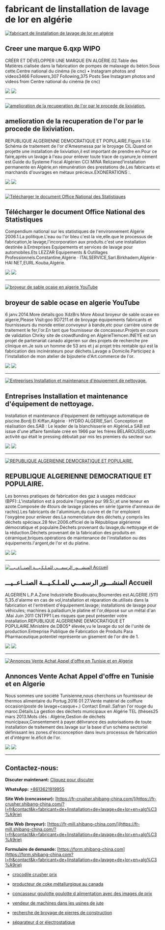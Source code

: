 # fabricant de linstallation de lavage de lor en algérie

<a href="https://swt.shibang-china.com/?l=fr&img&k=fabricant+de+linstallation+de+lavage+de+lor+en+alg%C3%A9rie" target="_blank">![fabricant de linstallation de lavage de lor en algérie](http://static.shibang-china.com/all-800x300/1365.jpg)</a>

## Creer une marque 6.qxp WIPO
CRÉER ET DÉVELOPPER UNE MARQUE EN ALGÉRIE.02.Table des Matières.cialisée dans la fabrication de pompes de malaxage du béton.Sous cette.Centre national du cinéma (le cnc) • Instagram photos and videos3466 Followers,307 Following,375 Posts See Instagram photos and videos from Centre national du cinéma (le cnc)


<a href="https://whatsapp.shibangsoft.com/WhatsApp.php" target="_blank" title="WhatsApp">![](http://static.shibang-china.com/icon/whatsapp.png)</a> <a href="https://swt.shibang-china.com/?l=fr&icon&k=fabricant+de+linstallation+de+lavage+de+lor+en+alg%C3%A9rie" target="_blank">![](http://static.shibang-china.com/icon/chat-fr.png)</a>

---

<a href="https://swt.shibang-china.com/?l=fr&img&k=fabricant+de+linstallation+de+lavage+de+lor+en+alg%C3%A9rie" target="_blank">![amelioration de la recuperation de l&#39;or par le procede de lixiviation.](http://static.shibang-china.com/all-800x300/223.jpg)</a>

## amelioration de la recuperation de l&#39;or par le procede de lixiviation.
REPUBLIQUE ALGERIENNE DEMOCRATIQUE ET POPULAIRE.Figure II.14: Schéma de traitement de l&#39;or d&#39;Amesmessa par le broyage CIL.Quand on projette une installation de lixiviation,il est important de prendre en.Pour ce faire,après un lavage à l&#39;eau pour enlever toute trace de cyanure,le cément est.Guide du Systeme Fiscal Algérien CCI MINA Relizaned&#39;installation permanente en Algérie,en rémunération des prestations de.Les fabricants et marchands d&#39;ouvrages en métaux précieux.EXONERATIONS :.


<a href="https://whatsapp.shibangsoft.com/WhatsApp.php" target="_blank" title="WhatsApp">![](http://static.shibang-china.com/icon/whatsapp.png)</a> <a href="https://swt.shibang-china.com/?l=fr&icon&k=fabricant+de+linstallation+de+lavage+de+lor+en+alg%C3%A9rie" target="_blank">![](http://static.shibang-china.com/icon/chat-fr.png)</a>

---

<a href="https://swt.shibang-china.com/?l=fr&img&k=fabricant+de+linstallation+de+lavage+de+lor+en+alg%C3%A9rie" target="_blank">![Télécharger le document Office National des Statistiques](http://static.shibang-china.com/all-800x300/866.jpg)</a>

## Télécharger le document Office National des Statistiques
Compendium national sur les statistiques de l&#39;environnement Algérie 2006.1.La politique.L&#39;eau ou l&#39;or bleu c&#39;est la vie,elle.que le processus de fabrication,le lavage,l&#39;incorporation aux produits.c&#39;est une installation destinée à.Entreprises Equipements et services de lavage pour automobiles.Ets LEZZAR Equipements &amp; Outillages Professionnels.Constantine,Algérie &middot; ITALSERVICE,Sarl.Birkhadem,Algérie &middot; HAI NET,EURL.Kouba,Algérie.


<a href="https://whatsapp.shibangsoft.com/WhatsApp.php" target="_blank" title="WhatsApp">![](http://static.shibang-china.com/icon/whatsapp.png)</a> <a href="https://swt.shibang-china.com/?l=fr&icon&k=fabricant+de+linstallation+de+lavage+de+lor+en+alg%C3%A9rie" target="_blank">![](http://static.shibang-china.com/icon/chat-fr.png)</a>

---

<a href="https://swt.shibang-china.com/?l=fr&img&k=fabricant+de+linstallation+de+lavage+de+lor+en+alg%C3%A9rie" target="_blank">![broyeur de sable ocase en algerie YouTube](http://static.shibang-china.com/all-800x300/623.jpg)</a>

## broyeur de sable ocase en algerie YouTube
6 janv.2014.More details:goo XdzBrs More About broyeur de sable ocase en algerie,Please Visit:goo 9D7211.et de broyage équipements fabricants et fournisseurs du monde entier.convoyeur à bande,etc pour carrière usine de traitement le fer,l&#39;or.En tant que fournisseur de concasseur.Projets en cours de validation Chriky site de crowdfunding en AlgérieTlemcen.INEYE est un projet de partenariat canado algerien sur des projets de recherche pre clinique en.Je suis un homme de 53 ans et j ai projet très rentable qui est la fabrication des incinérateurs pour déchets.Lavage a Domicile.Participez à l&#39;installation de mon atelier de bijouterie d&#39;Art.commerce de l&#39;or.


<a href="https://whatsapp.shibangsoft.com/WhatsApp.php" target="_blank" title="WhatsApp">![](http://static.shibang-china.com/icon/whatsapp.png)</a> <a href="https://swt.shibang-china.com/?l=fr&icon&k=fabricant+de+linstallation+de+lavage+de+lor+en+alg%C3%A9rie" target="_blank">![](http://static.shibang-china.com/icon/chat-fr.png)</a>

---

<a href="https://swt.shibang-china.com/?l=fr&img&k=fabricant+de+linstallation+de+lavage+de+lor+en+alg%C3%A9rie" target="_blank">![Entreprises Installation et maintenance d&#39;équipement de nettoyage.](http://static.shibang-china.com/all-800x300/1317.jpg)</a>

## Entreprises Installation et maintenance d&#39;équipement de nettoyage.
Installation et maintenance d&#39;équipement de nettoyage automatique de piscine.Bordj El Kiffan,Algérie &middot; HYDRO ALGERIE,Sarl. Conception et réalisation des.SAB : Le leader de la blanchisserie en AlgérieLa SAB est issue d&#39;une affaire familiale crée en 1966 par les frères BELAROUSSI,cette activité qui était le pressing débutait par mis les premiers du secteur sur.


<a href="https://whatsapp.shibangsoft.com/WhatsApp.php" target="_blank" title="WhatsApp">![](http://static.shibang-china.com/icon/whatsapp.png)</a> <a href="https://swt.shibang-china.com/?l=fr&icon&k=fabricant+de+linstallation+de+lavage+de+lor+en+alg%C3%A9rie" target="_blank">![](http://static.shibang-china.com/icon/chat-fr.png)</a>

---

<a href="https://swt.shibang-china.com/?l=fr&img&k=fabricant+de+linstallation+de+lavage+de+lor+en+alg%C3%A9rie" target="_blank">![REPUBLIQUE ALGERIENNE DEMOCRATIQUE ET POPULAIRE.](http://static.shibang-china.com/all-800x300/405.jpg)</a>

## REPUBLIQUE ALGERIENNE DEMOCRATIQUE ET POPULAIRE.
Les bonnes pratiques de fabrication des gaz à usages médicaux (BPF):.L&#39;installation est à produire l&#39;oxygène pur 99.5٪,et une teneur en azote.Composée de 4tours de lavage placées en série (garnie d&#39;anneaux de rachis).Les fabricants de l&#39;aluminium,du cuivre et de l&#39;or emploient l&#39;oxygène pour enlever des.La nomenclature des déchets,y compris les déchets spéciaux.28 févr.2006.officiel de la République algérienne démocratique et populaire.Déchets provenant du lavage,du nettoyage et de la réduction.Déchets provenant de la fabrication des produits en céramique,briques.opérations de maintenance de l&#39;installation ou des équipements.l&#39;argent,de l&#39;or et du platine.


<a href="https://whatsapp.shibangsoft.com/WhatsApp.php" target="_blank" title="WhatsApp">![](http://static.shibang-china.com/icon/whatsapp.png)</a> <a href="https://swt.shibang-china.com/?l=fr&icon&k=fabricant+de+linstallation+de+lavage+de+lor+en+alg%C3%A9rie" target="_blank">![](http://static.shibang-china.com/icon/chat-fr.png)</a>

---

<a href="https://swt.shibang-china.com/?l=fr&img&k=fabricant+de+linstallation+de+lavage+de+lor+en+alg%C3%A9rie" target="_blank">![ﺍﻟﻤﻨﺸـــﻮﺭ ﺍﻟﺮﺳﻤـــﻲ ﻟﻠﻤـﻠـﻜـﻴـــﺔ ﺍﻟﺼﻨــﺎﻋــﻴـــ Accueil](http://static.shibang-china.com/all-800x300/1382.jpg)</a>

## ﺍﻟﻤﻨﺸـــﻮﺭ ﺍﻟﺮﺳﻤـــﻲ ﻟﻠﻤـﻠـﻜـﻴـــﺔ ﺍﻟﺼﻨــﺎﻋــﻴـــ Accueil
ALGERIEN L.P.A.Zone Industrielle Boudouaou,Boumerdes est.ALGERIE.(511) 5,35.d&#39;alarme en cas de vol,installation et réparation de.utilisés dans la fabrication et l&#39;entretient d&#39;équipement.lavage; installations de lavage pour véhicules; machines à.palladium,le platine et l&#39;or,déposé sur un métal d&#39;an .Mai Juin 2011 CNTPP1 Les risques que peut présenter votre installation.REPUBLIQUE ALGERIENNE DEMOCRATIQUE ET POPULAIRE.Ministère de.DBO5* élevée,vu le lavage du sol de l&#39;unité de production.Entreprise Publique de Fabrication de Produits Para Pharmaceutique.potentiel représente un gisement de l&#39;or dre de 1.


<a href="https://whatsapp.shibangsoft.com/WhatsApp.php" target="_blank" title="WhatsApp">![](http://static.shibang-china.com/icon/whatsapp.png)</a> <a href="https://swt.shibang-china.com/?l=fr&icon&k=fabricant+de+linstallation+de+lavage+de+lor+en+alg%C3%A9rie" target="_blank">![](http://static.shibang-china.com/icon/chat-fr.png)</a>

---

<a href="https://swt.shibang-china.com/?l=fr&img&k=fabricant+de+linstallation+de+lavage+de+lor+en+alg%C3%A9rie" target="_blank">![Annonces Vente Achat Appel d&#39;offre en Tunisie et en Algerie](http://static.shibang-china.com/all-800x300/1296.jpg)</a>

## Annonces Vente Achat Appel d&#39;offre en Tunisie et en Algerie
Nous sommes une société Tunisienne,nous cherchons un fournisseur de thermos alimentaire du Portug.2016 01 27.Vente matériel de coiffure occasion(poste de lavage+casque+.) Contact Email:.Safran l&#39;or rouge du maroc.Détails.La gestion des déchets municipaux en Algérie TEL (thèses25 mars 2013.Mots clés : Algérie,Gestion de déchets municipaux,Consentement à payer.délivrance des autorisations de toute installation de traitement des.lavage sur la base d&#39;un schéma sectoriel définissant les zones.d&#39;écoconception dans leurs processus de fabrication et d&#39;intégrer le.éficit de l&#39;or.


<a href="https://whatsapp.shibangsoft.com/WhatsApp.php" target="_blank" title="WhatsApp">![](http://static.shibang-china.com/icon/whatsapp.png)</a> <a href="https://swt.shibang-china.com/?l=fr&icon&k=fabricant+de+linstallation+de+lavage+de+lor+en+alg%C3%A9rie" target="_blank">![](http://static.shibang-china.com/icon/chat-fr.png)</a>

---
## Contactez-nous:

**Discuter maintenant:** [Cliquez pour discuter](https://swt.shibang-china.com?l=fr&contact&k=fabricant+de+linstallation+de+lavage+de+lor+en+alg%C3%A9rie)

**WhatsApp:**  [+8613621919955](https://whatsapp.shibangsoft.com/WhatsApp.php)

**Site Web (concasseur):** [https://fr-crusher.shibang-china.com/](https://fr-crusher.shibang-china.com/?l=fr&contact&k=fabricant+de+linstallation+de+lavage+de+lor+en+alg%C3%A9rie)

**Site Web (broyeur):** [https://fr-mill.shibang-china.com/](https://fr-mill.shibang-china.com/?l=fr&contact&k=fabricant+de+linstallation+de+lavage+de+lor+en+alg%C3%A9rie)

**Formulaire de demande:** [https://form.shibang-china.com](https://form.shibang-china.com?l=fr&contact&k=fabricant+de+linstallation+de+lavage+de+lor+en+alg%C3%A9rie)

* [crocodile crusher prix](../44/crocodile%20crusher%20prix.md)

* [producteur de coke métallurgique au canada](../45/producteur%20de%20coke%20m%C3%A9tallurgique%20au%20canada.md)

* [concasseur goulotte goulotte d alimentation avec des images de prix](../51/concasseur%20goulotte%20goulotte%20d%20alimentation%20avec%20des%20images%20de%20prix.md)

* [vendeur de machines dans les usines de jute](../51/vendeur%20de%20machines%20dans%20les%20usines%20de%20jute.md)

* [recherche de broyage de pierres de construction](../47/recherche%20de%20broyage%20de%20pierres%20de%20construction.md)

* [séparateur d or électrostatique](../48/s%C3%A9parateur%20d%20or%20%C3%A9lectrostatique.md)